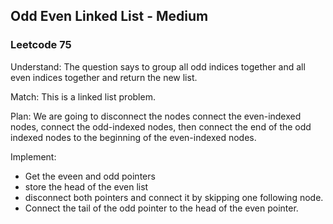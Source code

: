 ## Odd Even Linked List - Medium
### Leetcode 75 
Understand:
The question says to group all odd indices together and all even indices together and return the new list.

Match:
This is a linked list problem.

Plan:
We are going to disconnect the nodes connect the even-indexed nodes, connect the odd-indexed nodes, then connect the end of the odd indexed nodes to the beginning of the even-indexed nodes.

Implement:
- Get the eveen and odd pointers
- store the head of the even list
- disconnect both pointers and connect it by skipping one following node.
- Connect the tail of the odd pointer to the head of the even pointer.
